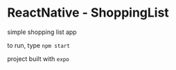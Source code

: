 # ReactNative - ShoppingList
simple shopping list app

to run, type `npm start`

project built with `expo`
